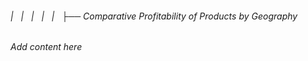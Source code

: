 ###### |   |   |   |   |   ├── Comparative Profitability of Products by Geography

*Add content here*